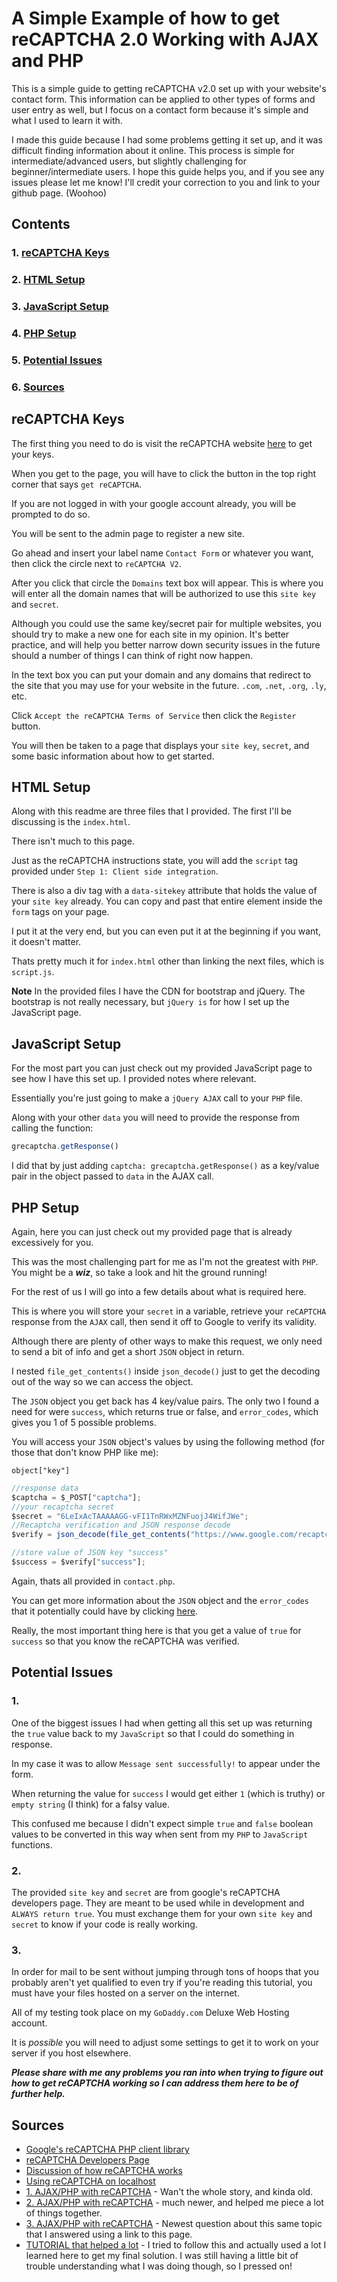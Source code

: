 # A Simple Example of how to get reCAPTCHA 2.0 Working with AJAX and PHP

This is a simple guide to getting reCAPTCHA v2.0 set up with your website's contact form. This information can be applied to other types of forms and user entry as well, but I focus on a contact form because it's simple and what I used to learn it with.

I made this guide because I had some problems getting it set up, and it was difficult finding information about it online. This process is simple for intermediate/advanced users, but slightly challenging for beginner/intermediate users. I hope this guide helps you, and if you see any issues please let me know! I'll credit your correction to you and link to your github page. (Woohoo)

## Contents

### 1. [reCAPTCHA Keys](#recaptcha-keys)
### 2. [HTML Setup](#html-setup)
### 3. [JavaScript Setup](#javascript-setup)
### 4. [PHP Setup](#php-setup)
### 5. [Potential Issues](#potential-issues)
### 6. [Sources](#sources)

## reCAPTCHA Keys

The first thing you need to do is visit the reCAPTCHA website [here](https://www.google.com/recaptcha/intro/) to get your keys.

When you get to the page, you will have to click the button in the top right corner that says `get reCAPTCHA`.

If you are not logged in with your google account already, you will be prompted to do so.

You will be sent to the admin page to register a new site.

Go ahead and insert your label name `Contact Form` or whatever you want, then click the circle next to `reCAPTCHA V2`.

After you click that circle the `Domains` text box will appear. This is where you will enter all the domain names that will be authorized to use this `site key` and `secret`.

Although you could use the same key/secret pair for multiple websites, you should try to make a new one for each site in my opinion. It's better practice, and will help you better narrow down security issues in the future should a number of things I can think of right now happen.

In the text box you can put your domain and any domains that redirect to the site that you may use for your website in the future. `.com`, `.net`, `.org`, `.ly`, etc.

Click `Accept the reCAPTCHA Terms of Service` then click the `Register` button.

You will then be taken to a page that displays your `site key`, `secret`, and some basic information about how to get started.

## HTML Setup

Along with this readme are three files that I provided. The first I'll be discussing is the `index.html`.

There isn't much to this page.

Just as the reCAPTCHA instructions state, you will add the `script` tag provided under `Step 1: Client side integration`.

There is also a div tag with a `data-sitekey` attribute that holds the value of your `site key` already. You can copy and past that entire element inside the `form` tags on your page.

I put it at the very end, but you can even put it at the beginning if you want, it doesn't matter.

Thats pretty much it for `index.html` other than linking the next files, which is `script.js`.

**Note** In the provided files I have the CDN for bootstrap and jQuery. The bootstrap is not really necessary, but `jQuery is` for how I set up the JavaScript page.

## JavaScript Setup

For the most part you can just check out my provided JavaScript page to see how I have this set up. I provided notes where relevant.

Essentially you're just going to make a `jQuery AJAX` call to your `PHP` file.

Along with your other `data` you will need to provide the response from calling the function:

```javascript
grecaptcha.getResponse()
```

I did that by just adding `captcha: grecaptcha.getResponse()` as a key/value pair in the object passed to `data` in the AJAX call.

## PHP Setup

Again, here you can just check out my provided page that is already excessively for you.

This was the most challenging part for me as I'm not the greatest with `PHP`. You might be a ***wiz***, so take a look and hit the ground running!

For the rest of us I will go into a few details about what is required here.

This is where you will store your `secret` in a variable, retrieve your `reCAPTCHA` response from the `AJAX` call, then send it off to Google to verify its validity.

Although there are plenty of other ways to make this request, we only need to send a bit of info and get a short `JSON` object in return.

I nested `file_get_contents()` inside `json_decode()` just to get the decoding out of the way so we can access the object.

The `JSON` object you get back has 4 key/value pairs. The only two I found a need for were `success`, which returns true or false, and `error_codes`, which gives you 1 of 5 possible problems.

You will access your `JSON` object's values by using the following method (for those that don't know PHP like me):

`object["key"]`

```JavaScript
//response data
$captcha = $_POST["captcha"];
//your recaptcha secret
$secret = "6LeIxAcTAAAAAGG-vFI1TnRWxMZNFuojJ4WifJWe";
//Recaptcha verification and JSON response decode
$verify = json_decode(file_get_contents("https://www.google.com/recaptcha/api/siteverify?secret=".$secret."&response=".$captcha), true);

//store value of JSON key "success"
$success = $verify["success"];
```

Again, thats all provided in `contact.php`.

You can get more information about the `JSON` object and the `error_codes` that it potentially could have by clicking [here](https://developers.google.com/recaptcha/docs/verify).

Really, the most important thing here is that you get a value of `true` for `success` so that you know the reCAPTCHA was verified.

## Potential Issues

### 1.

One of the biggest issues I had when getting all this set up was returning the `true` value back to my `JavaScript` so that I could do something in response.

In my case it was to allow `Message sent successfully!` to appear under the form.

When returning the value for `success` I would get either `1` (which is truthy) or `empty string` (I think) for a falsy value.

This confused me because I didn't expect simple `true` and `false` boolean values to be converted in this way when sent from my `PHP` to `JavaScript` functions.

### 2.

The provided `site key` and `secret` are from google's reCAPTCHA developers page. They are meant to be used while in development and `ALWAYS return true`. You must exchange them for your own `site key` and `secret` to know if your code is really working.

### 3.

In order for mail to be sent without jumping through tons of hoops that you probably aren't yet qualified to even try if you're reading this tutorial, you must have your files hosted on a server on the internet.

All of my testing took place on my `GoDaddy.com` Deluxe Web Hosting account.

It is *possible* you will need to adjust some settings to get it to work on your server if you host elsewhere.

***Please share with me any problems you ran into when trying to figure out how to get reCAPTCHA working so I can address them here to be of further help.***

## Sources

* [Google's reCAPTCHA PHP client library](https://github.com/google/recaptcha)
* [reCAPTCHA Developers Page](https://developers.google.com/recaptcha/)
* [Discussion of how reCAPTCHA works](https://stackoverflow.com/questions/27286232/how-does-new-google-recaptcha-work)
* [Using reCAPTCHA on localhost](https://stackoverflow.com/questions/3232904/using-recaptcha-on-localhost)
* [1. AJAX/PHP with reCAPTCHA](https://stackoverflow.com/questions/12527891/php-recaptcha-ajax) - Wan't the whole story, and kinda old.
* [2. AJAX/PHP with reCAPTCHA](https://stackoverflow.com/questions/47762955/google-recaptcha-v2-with-ajax-and-php) - much newer, and helped me piece a lot of things together.
* [3. AJAX/PHP with reCAPTCHA](https://stackoverflow.com/questions/49468919/recaptcha-ajax-call-forward-result/49542742#49542742) - Newest question about this same topic that I answered using a link to this page.
* [TUTORIAL that helped a lot](https://www.kaplankomputing.com/blog/tutorials/php/setting-recaptcha-2-0-ajax-demotutorial/) - I tried to follow this and actually used a lot I learned here to get my final solution. I was still having a little bit of trouble understanding what I was doing though, so I pressed on!
